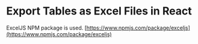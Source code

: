 # Export Tables as Excel Files in React

ExcelJS NPM package is used.
[https://www.npmjs.com/package/exceljs](https://www.npmjs.com/package/exceljs)


